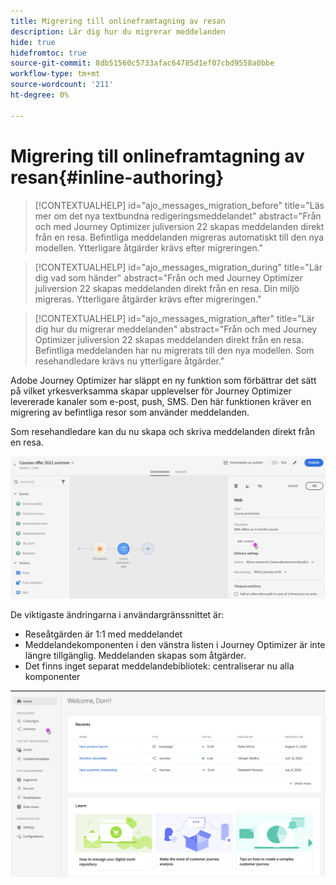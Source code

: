 ```yaml
---
title: Migrering till onlineframtagning av resan
description: Lär dig hur du migrerar meddelanden
hide: true
hidefromtoc: true
source-git-commit: 8db51560c5733afac64785d1ef07cbd9558a0bbe
workflow-type: tm+mt
source-wordcount: '211'
ht-degree: 0%

---
```



# Migrering till onlineframtagning av resan{#inline-authoring}


>[!CONTEXTUALHELP]
>id="ajo_messages_migration_before"
>title="Läs mer om det nya textbundna redigeringsmeddelandet"
>abstract="Från och med Journey Optimizer juliversion 22 skapas meddelanden direkt från en resa. Befintliga meddelanden migreras automatiskt till den nya modellen. Ytterligare åtgärder krävs efter migreringen."

>[!CONTEXTUALHELP]
>id="ajo_messages_migration_during"
>title="Lär dig vad som händer"
>abstract="Från och med Journey Optimizer juliversion 22 skapas meddelanden direkt från en resa. Din miljö migreras. Ytterligare åtgärder krävs efter migreringen."


>[!CONTEXTUALHELP]
>id="ajo_messages_migration_after"
>title="Lär dig hur du migrerar meddelanden"
>abstract="Från och med Journey Optimizer juliversion 22 skapas meddelanden direkt från en resa. Befintliga meddelanden har nu migrerats till den nya modellen. Som resehandledare krävs nu ytterligare åtgärder."


Adobe Journey Optimizer har släppt en ny funktion som förbättrar det sätt på vilket yrkesverksamma skapar upplevelser för Journey Optimizer levererade kanaler som e-post, push, SMS. Den här funktionen kräver en migrering av befintliga resor som använder meddelanden.

Som resehandledare kan du nu skapa och skriva meddelanden direkt från en resa.

![](assets/inline-message.png)

De viktigaste ändringarna i användargränssnittet är:

* Reseåtgärden är 1:1 med meddelandet
* Meddelandekomponenten i den vänstra listen i Journey Optimizer är inte längre tillgänglig. Meddelanden skapas som åtgärder.
* Det finns inget separat meddelandebibliotek: centraliserar nu alla komponenter

![](assets/updated-left-rail.png)
